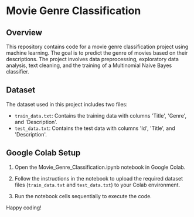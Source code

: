 # Movie Genre Classification

## Overview

This repository contains code for a movie genre classification project using machine learning. The goal is to predict the genre of movies based on their descriptions. The project involves data preprocessing, exploratory data analysis, text cleaning, and the training of a Multinomial Naive Bayes classifier.

## Dataset

The dataset used in this project includes two files:

- `train_data.txt`: Contains the training data with columns 'Title', 'Genre', and 'Description'.
- `test_data.txt`: Contains the test data with columns 'Id', 'Title', and 'Description'.

## Google Colab Setup

1. Open the Movie_Genre_Classification.ipynb notebook in Google Colab.

2. Follow the instructions in the notebook to upload the required dataset files (`train_data.txt` and `test_data.txt`) to your Colab environment.

3. Run the notebook cells sequentially to execute the code.


Happy coding!
